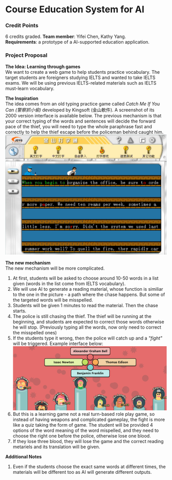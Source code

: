 # Course Education System for AI

### Credit Points
6 credits graded. **Team member**: Yifei Chen, Kathy Yang. <br>
**Requirements**: a prototype of a AI-supported education application.

### Project Proposal
**The Idea: Learning through games** <br>
We want to create a web game to help students practice vocabulary. 
The target students are foreigners studying IELTS and wanted to take IELTS exams. 
We will be using previous IELTS-related materials such as IELTS must-learn vocabulary. <br>

**The Inspiration** <br>
The idea comes from an old typing practice game 
called _Catch Me If You Can (警察抓小偷)_ developed by Kingsoft (金山軟件). 
A screenshot of its 2000 version interface is available below. 
The previous mechanism is that your correct typing of the words and sentences 
will decide the forward pace of the thief, 
you will need to type the whole paraphrase fast and correctly 
to help the thief escape before the policeman behind caught him.
![Image](./pics/UI2000.png)

**The new mechanism** <br>
The new mechanism will be more complicated. <br>
1. At first, students will be asked to choose around 10-50 words 
in a list given (words in the list come from IELTS vocabulary). 
2. We will use AI to generate a reading material, 
whose function is similiar to the one in the picture - a path where the chase happens.
But some of the targeted words will be misspelled. 
3. Students will be given 1 minutes to read the material. Then the chase starts.
4. The police is still chasing the thief. The thief will be running at the beginning, 
and students are expected to correct those words otherwise he will stop. 
(Previously typing all the words, now only need to correct the misspelled ones)
5. If the students type it wrong, then the police will catch up and a _"fight"_ will be triggered. 
Example interface below: <br>
![image](./pics/quiz.jpg)
6. But this is a learning game not a real turn-based role play game, so instead of having weapons and complicated gameplay, the fight is more like a quiz taking the form of game. The student will be provided 4 options of the word meaning of the word mispelled, and they need to choose the right one before the police, otherwise lose one blood.
7. If they lose three blood, they will lose the game and the correct reading metariels and its translation will be given.

**Additional Notes**
1. Even if the students choose the exact same words at different times, the materials will be different too as AI will generate different outputs.





